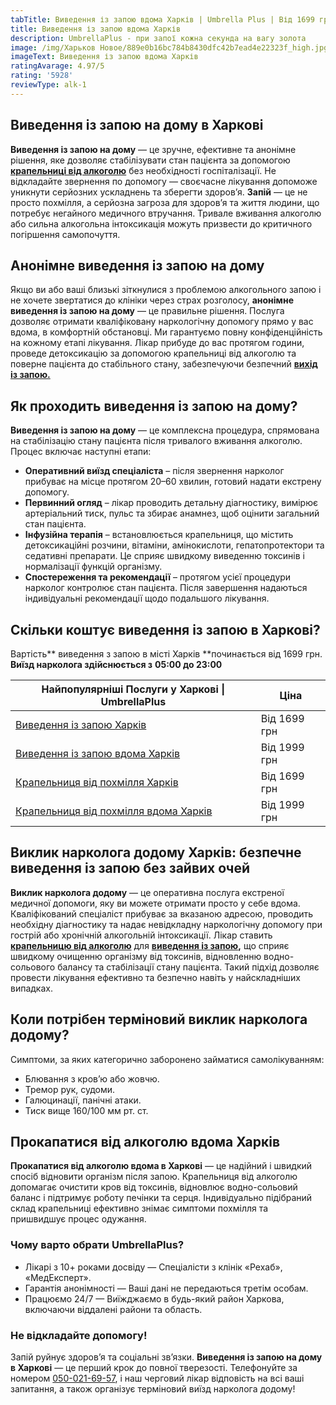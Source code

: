 ```yaml
---
tabTitle: Виведення із запою вдома Харків | Umbrella Plus | Від 1699 грн
title: Виведення із запою вдома Харків
description: UmbrellaPlus - при запої кожна секунда на вагу золота
image: /img/Харьков Новое/889e0b16bc784b8430dfc42b7ead4e22323f_high.jpg
imageText: Виведення із запою вдома Харків
ratingAvarage: 4.97/5
rating: '5928'
reviewType: alk-1
---
```


## Виведення із запою на дому в Харкові

**Виведення із запою на дому** — це зручне, ефективне та анонімне рішення, яке дозволяє стабілізувати стан пацієнта за допомогою **[крапельниці від алкоголю](https://umbrella-plus.com.ua/uk/kharkiv/kapelnica_ot_alkogola_kharkiv-ua/)** без необхідності госпіталізації. Не відкладайте звернення по допомогу — своєчасне лікування допоможе уникнути серйозних ускладнень та зберегти здоров’я. **Запій** — це не просто похмілля, а серйозна загроза для здоров’я та життя людини, що потребує негайного медичного втручання. Тривале вживання алкоголю або сильна алкогольна інтоксикація можуть призвести до критичного погіршення самопочуття.

## Анонімне виведення із запою на дому

Якщо ви або ваші близькі зіткнулися з проблемою алкогольного запою і не хочете звертатися до клініки через страх розголосу, **анонімне виведення із запою на дому** — це правильне рішення. Послуга дозволяє отримати кваліфіковану наркологічну допомогу прямо у вас вдома, в комфортній обстановці. Ми гарантуємо повну конфіденційність на кожному етапі лікування. Лікар прибуде до вас протягом години, проведе детоксикацію за допомогою крапельниці від алкоголю та поверне пацієнта до стабільного стану, забезпечуючи безпечний **[вихід із запою.](https://umbrella-plus.com.ua/uk/kharkiv/vivod-iz-zapoia-kharkiv-ua/)**

## Як проходить виведення із запою на дому?

**Виведення із запою на дому** — це комплексна процедура, спрямована на стабілізацію стану пацієнта після тривалого вживання алкоголю. Процес включає наступні етапи:

* **Оперативний виїзд спеціаліста** – після звернення нарколог прибуває на місце протягом 20–60 хвилин, готовий надати екстрену допомогу.
* **Первинний огляд** – лікар проводить детальну діагностику, вимірює артеріальний тиск, пульс та збирає анамнез, щоб оцінити загальний стан пацієнта.
* **Інфузійна терапія** – встановлюється крапельниця, що містить детоксикаційні розчини, вітаміни, амінокислоти, гепатопротектори та седативні препарати. Це сприяє швидкому виведенню токсинів і нормалізації функцій організму.
* **Спостереження та рекомендації** – протягом усієї процедури нарколог контролює стан пацієнта. Після завершення надаються індивідуальні рекомендації щодо подальшого лікування.

## Скільки коштує виведення із запою в Харкові?

Вартість** виведення з запою в місті Харків **починається від 1699 грн. **Виїзд нарколога здійснюється з** **05:00 до 23:00**

| Найпопулярніші Послуги у Харкові \| UmbrellaPlus                                                                           | Ціна         |
| -------------------------------------------------------------------------------------------------------------------------- | ------------ |
| [Виведення із запою Харків](https://umbrella-plus.com.ua/uk/kharkiv/vivod-iz-zapoia-kharkiv-ua/)                           | Від 1699 грн |
| [Виведення із запою вдома Харків](https://umbrella-plus.com.ua/uk/kharkiv/vivod-iz-zapoia-na-domy-kharkiv-ua/)             | Від 1999 грн |
| [Крапельниця від похмілля Харків](https://umbrella-plus.com.ua/uk/kharkiv/kapelnica_ot_alkogola_kharkiv-ua/)               | Від 1699 грн |
| [Крапельниця від похмілля вдома Харків](https://umbrella-plus.com.ua/uk/kharkiv/kapelnica_ot_alkogola_na_domy_kharkiv_ua/) | Від 1999 грн |

## Виклик нарколога додому Харків: безпечне виведення із запою без зайвих очей

**Виклик нарколога додому** — це оперативна послуга екстреної медичної допомоги, яку ви можете отримати просто у себе вдома. Кваліфікований спеціаліст прибуває за вказаною адресою, проводить необхідну діагностику та надає невідкладну наркологічну допомогу при гострій або хронічній алкогольній інтоксикації. Лікар ставить **[крапельницю від алкоголю](https://umbrella-plus.com.ua/uk/kharkiv/kapelnica_ot_alkogola_kharkiv-ua/)** для **[виведення із запою](https://umbrella-plus.com.ua/uk/kharkiv/vivod-iz-zapoia-kharkiv-ua/),** що сприяє швидкому очищенню організму від токсинів, відновленню водно-сольового балансу та стабілізації стану пацієнта. Такий підхід дозволяє провести лікування ефективно та безпечно навіть у найскладніших випадках.

## Коли потрібен терміновий виклик нарколога додому?

Симптоми, за яких категорично заборонено займатися самолікуванням:

* Блювання з кров’ю або жовчю.
* Тремор рук, судоми.
* Галюцинації, панічні атаки.
* Тиск вище 160/100 мм рт. ст.

## Прокапатися від алкоголю вдома Харків

**Прокапатися від алкоголю вдома в Харкові** — це надійний і швидкий спосіб відновити організм після запою. Крапельниця від алкоголю допомагає очистити кров від токсинів, відновлює водно-сольовий баланс і підтримує роботу печінки та серця. Індивідуально підібраний склад крапельниці ефективно знімає симптоми похмілля та пришвидшує процес одужання.

### Чому варто обрати UmbrellaPlus?

* Лікарі з 10+ роками досвіду — Спеціалісти з клінік «Рехаб», «МедЕксперт».
* Гарантія анонімності — Ваші дані не передаються третім особам.
* Працюємо 24/7 — Виїжджаємо в будь-який район Харкова, включаючи віддалені райони та область.

### Не відкладайте допомогу!

Запій руйнує здоров’я та соціальні зв’язки.
**Виведення із запою на дому в Харкові** — це перший крок до повної тверезості.
Телефонуйте за номером [050-021-69-57](tel:0500216957), і наш черговий лікар відповість на всі ваші запитання, а також організує терміновий виїзд нарколога додому!
